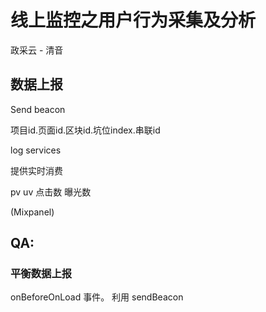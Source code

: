 # 线上监控之用户行为采集及分析

政采云 - 清音

## 数据上报



Send beacon



项目id.页面id.区块id.坑位index.串联id



log services

提供实时消费





pv uv 点击数 曝光数



(Mixpanel)

## QA:

### 平衡数据上报





onBeforeOnLoad 事件。 利用 sendBeacon

